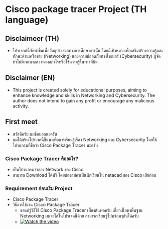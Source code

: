 # Cisco package tracer Project (TH language)

## Disclaimeer (TH)
- โปรเจกต์นี้จัดทำขึ้นเพื่อวัตถุประสงค์ทางการศึกษาเท่านั้น โดยมีเป้าหมายเพื่อเสริมสร้างความรู้และทักษะด้านเครือข่าย (Networking) และความปลอดภัยทางไซเบอร์ (Cybersecurity) ผู้จัดทำไม่มีเจตนาแสวงหาผลกำไรหรือใช้ความรู้ในทางที่ผิด 

## Disclaimer (EN)
- This project is created solely for educational purposes, aiming to enhance knowledge and skills in Networking and Cybersecurity. The author does not intend to gain any profit or encourage any malicious activity.

## First meet
- สวัสดีครับ ผมชื่อบอลนะครับ
- ผมได้สร้างโปรเจคนี้ขึ้นมาเพื่อการเรียนรู้เรื่อง Networking และ Cybersecurity โดยใช้โปรแกรมที่ชื่อว่า Cisco Package Tracer นะครับ
### Cisco Package Tracer คืออะไร?
- เป็นโปรแกรมจำลอง Network ของ Cisco
- สามารถ Download ได้ฟรี โดยต้องสมัครเป็นนักเรียนใน netacad ของ Cisco เสียก่อน
### Requirement ก่อนเริ่ม Project
- Cisco Package Tracer
- วิธีการใช้งาน Cisco Package Tracer
    - ขอแค่รู้วิธีใช้ Cisco Package Tracer เบื้องต้นพอครับ เดี๋ยวเนื้อหาพื้นฐาน Networking ผมจะใส่ในโปรเจคนี้ด้วย สามารถเรียนรู้ไปพร้อมๆกันได้ครับ
    - [![Watch the video](https://img.youtube.com/vi/h-xeI52SVeA/0.jpg)](https://youtu.be/h-xeI52SVeA?si=UcqpuuIyWo1L7UAw)


